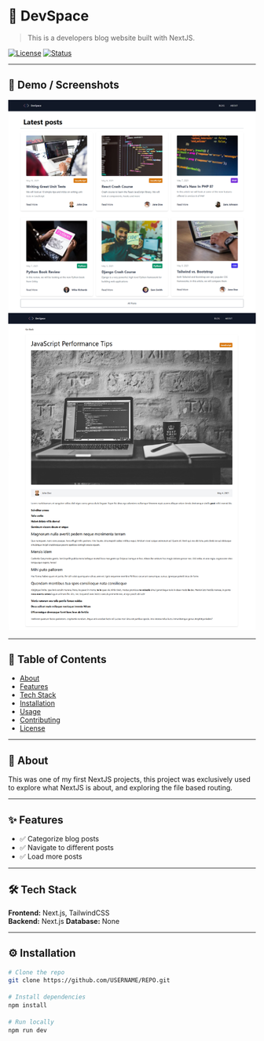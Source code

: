 # 🚀 DevSpace

> This is a developers blog website built with NextJS.

[![License](https://img.shields.io/badge/license-MIT-blue.svg)](LICENSE)
[![Status](https://img.shields.io/badge/status-repo%20only-active.svg)]()

---

## 📸 Demo / Screenshots

<p align="center">
  <img src="docs/DevSpace.png" alt="Devspace GIF" width="700">
  <img src="docs/DevSpace2.png" alt="Devspace GIF" width="700">
</p>

---

## 📖 Table of Contents

- [About](#about)
- [Features](#features)
- [Tech Stack](#tech-stack)
- [Installation](#installation)
- [Usage](#usage)
- [Contributing](#contributing)
- [License](#license)

---

## 📜 About

This was one of my first NextJS projects, this project was exclusively
used to explore what NextJS is about, and exploring the file based routing.

---

## ✨ Features

- ✅ Categorize blog posts
- ✅ Navigate to different posts
- ✅ Load more posts

---

## 🛠 Tech Stack

**Frontend:** Next.js, TailwindCSS  
**Backend:** Next.js
**Database:** None

---

## ⚙️ Installation

```bash
# Clone the repo
git clone https://github.com/USERNAME/REPO.git

# Install dependencies
npm install

# Run locally
npm run dev
```
